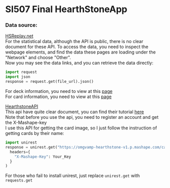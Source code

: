 # SI507 Final HearthStoneApp
### Data source:   
[HSReplay.net](https://hsreplay.net/)      
For the statistical data, although the API is public, there is no clear document for these API.
To access the data, you need to inspect the webpage elements, and find the data these pages
are loading under the "Network" and choose "Other".  
Now you may see the data links, and you can retrieve the data directly:  
```python
import request
import json
response = request.get(file_url).json()
```
For deck information, you need to view at this [page](https://hsreplay.net/decks/)   
For card information, you need to view at this [page](https://hsreplay.net/cards/)  

[HearthstoneAPI](http://hearthstoneapi.com/#start)   
This api have quite clear document, you can find their tutorial [here](https://market.mashape.com/omgvamp/hearthstone)  
Note that before you use the api, you need to register an account and get the X-Mashape-key   
I use this API for getting the card image, so I just follow the instruction of getting cards by their name:
```python
import unirest
response = unirest.get("https://omgvamp-hearthstone-v1.p.mashape.com/cards/search/{name}",
  headers={
    "X-Mashape-Key": Your_Key
  }
)
```
For those who fail to install unirest, just replace `unirest.get` with `requests.get`  
